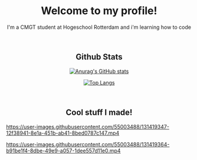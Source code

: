 <h1 align="center">Welcome to my profile!</h1>
<p align="center">I'm a CMGT student at Hogeschool Rotterdam and i'm learning how to code</p>
<br>
<h2 align="center">Github Stats</h2>
<div align="center">


[![Anurag's GitHub stats](https://github-readme-stats.vercel.app/api?username=MarcvdMade&show_icons=true&theme=midnight-purple&count_private=true)](https://github.com/MarcvdMade)
  
[![Top Langs](https://github-readme-stats.vercel.app/api/top-langs/?username=MarcvdMade&layout=compact&theme=midnight-purple&count_private=true)](https://github.com/MarcvdMade)

</div>
<br>
<h2 align="center">Cool stuff I made!</h2>
<div>


https://user-images.githubusercontent.com/55003488/131419347-12f38941-8e1a-451b-ab41-8bed0787c147.mp4



https://user-images.githubusercontent.com/55003488/131419364-b91be1f4-8dbe-49e9-a057-1dee557d11e0.mp4


</div>

